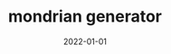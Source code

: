 ---
layout: layouts/sketch.njk
title: mondrian generator
date: 2022-01-01
sketchFile: mondrian-generator.js
---